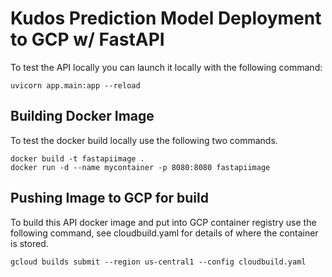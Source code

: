# Kudos Prediction Model Deployment to GCP w/ FastAPI

To test the API locally you can launch it locally with the following command:

```
uvicorn app.main:app --reload
```

## Building Docker Image

To test the docker build locally use the following two commands.

```
docker build -t fastapiimage .
docker run -d --name mycontainer -p 8080:8080 fastapiimage

```

## Pushing Image to GCP for build

To build this API docker image and put into GCP container registry use the following command, see cloudbuild.yaml for details of where the container is stored.

```
gcloud builds submit --region us-central1 --config cloudbuild.yaml
```
